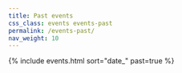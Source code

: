 ```yaml
---
title: Past events
css_class: events events-past
permalink: /events-past/
nav_weight: 10
---
```


{% include events.html sort="date_" past=true %}
